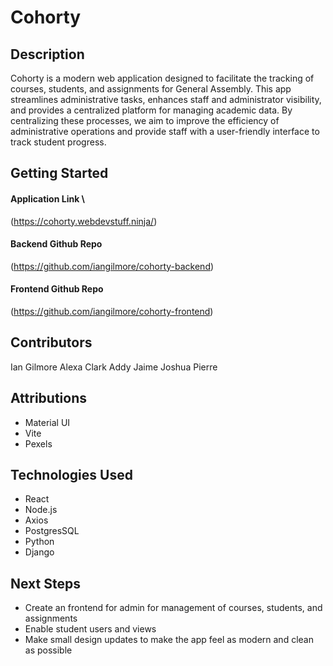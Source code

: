 # Cohorty

## Description

Cohorty is a modern web application designed to facilitate the tracking of courses, students, and assignments for General Assembly. This app streamlines administrative tasks, enhances staff and administrator visibility, and provides a centralized platform for managing academic data. By centralizing these processes, we aim to improve the efficiency of administrative operations and provide staff with a user-friendly interface to track student progress.

## Getting Started 

#### Application Link \
(https://cohorty.webdevstuff.ninja/)

#### Backend Github Repo 
(https://github.com/iangilmore/cohorty-backend)

#### Frontend Github Repo 
(https://github.com/iangilmore/cohorty-frontend)

## Contributors

Ian Gilmore
Alexa Clark
Addy Jaime
Joshua Pierre

## Attributions

* Material UI
* Vite
* Pexels

## Technologies Used

* React
* Node.js
* Axios
* PostgresSQL
* Python
* Django

## Next Steps

* Create an frontend for admin for management of courses, students, and assignments
* Enable student users and views
* Make small design updates to make the app feel as modern and clean as possible
